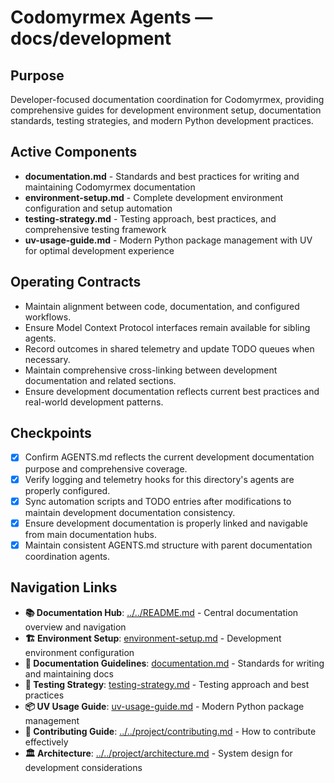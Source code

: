 # Codomyrmex Agents — docs/development

## Purpose
Developer-focused documentation coordination for Codomyrmex, providing comprehensive guides for development environment setup, documentation standards, testing strategies, and modern Python development practices.

## Active Components
- **documentation.md** - Standards and best practices for writing and maintaining Codomyrmex documentation
- **environment-setup.md** - Complete development environment configuration and setup automation
- **testing-strategy.md** - Testing approach, best practices, and comprehensive testing framework
- **uv-usage-guide.md** - Modern Python package management with UV for optimal development experience

## Operating Contracts
- Maintain alignment between code, documentation, and configured workflows.
- Ensure Model Context Protocol interfaces remain available for sibling agents.
- Record outcomes in shared telemetry and update TODO queues when necessary.
- Maintain comprehensive cross-linking between development documentation and related sections.
- Ensure development documentation reflects current best practices and real-world development patterns.

## Checkpoints
- [x] Confirm AGENTS.md reflects the current development documentation purpose and comprehensive coverage.
- [x] Verify logging and telemetry hooks for this directory's agents are properly configured.
- [x] Sync automation scripts and TODO entries after modifications to maintain development documentation consistency.
- [x] Ensure development documentation is properly linked and navigable from main documentation hubs.
- [x] Maintain consistent AGENTS.md structure with parent documentation coordination agents.

## Navigation Links
- **📚 Documentation Hub**: [../../README.md](../../README.md) - Central documentation overview and navigation
- **🏗️ Environment Setup**: [environment-setup.md](environment-setup.md) - Development environment configuration
- **📝 Documentation Guidelines**: [documentation.md](documentation.md) - Standards for writing and maintaining docs
- **🧪 Testing Strategy**: [testing-strategy.md](testing-strategy.md) - Testing approach and best practices
- **📦 UV Usage Guide**: [uv-usage-guide.md](uv-usage-guide.md) - Modern Python package management
- **🤝 Contributing Guide**: [../../project/contributing.md](../../project/contributing.md) - How to contribute effectively
- **🏛️ Architecture**: [../../project/architecture.md](../../project/architecture.md) - System design for development considerations
